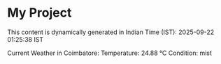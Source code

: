 # My Project

This content is dynamically generated in Indian Time (IST): 2025-09-22 01:25:38 IST


Current Weather in Coimbatore:
Temperature: 24.88 °C
Condition: mist
